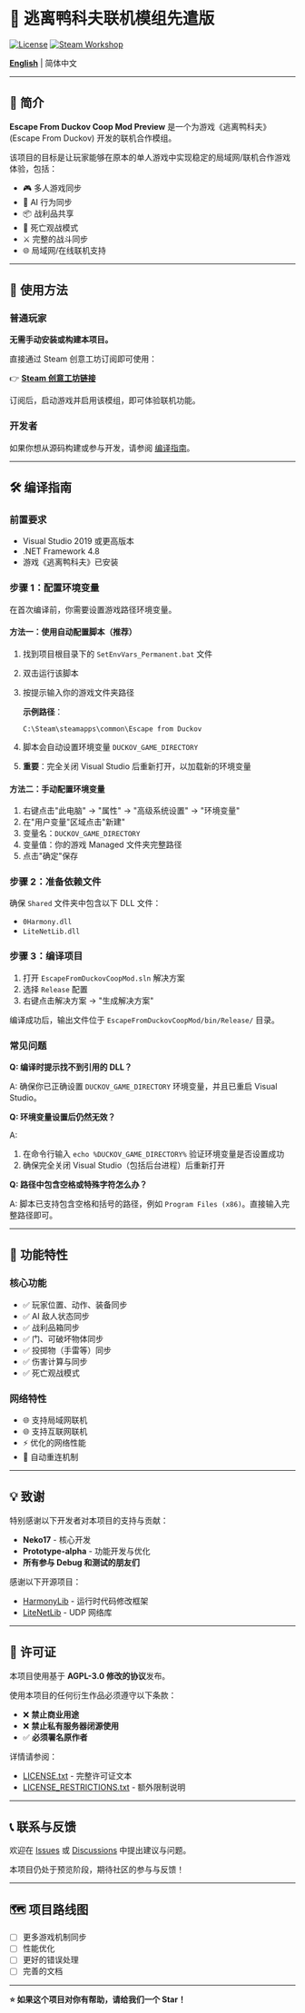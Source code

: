# 🦆 逃离鸭科夫联机模组先遣版

[![License](https://img.shields.io/badge/License-Modified%20AGPL--3.0-blue.svg)](LICENSE.txt)
[![Steam Workshop](https://img.shields.io/badge/Steam-Workshop-blue.svg)](https://steamcommunity.com/sharedfiles/filedetails/?id=3591341282)

**[English](README_EN.md)** | 简体中文

---

## 📖 简介

**Escape From Duckov Coop Mod Preview** 是一个为游戏《逃离鸭科夫》(Escape From Duckov) 开发的联机合作模组。

该项目的目标是让玩家能够在原本的单人游戏中实现稳定的局域网/联机合作游戏体验，包括：

- 🎮 多人游戏同步
- 🤖 AI 行为同步
- 📦 战利品共享
- 👻 死亡观战模式
- ⚔️ 完整的战斗同步
- 🌐 局域网/在线联机支持

---

## 🎯 使用方法

### 普通玩家

**无需手动安装或构建本项目。**

直接通过 Steam 创意工坊订阅即可使用：

👉 **[Steam 创意工坊链接](https://steamcommunity.com/sharedfiles/filedetails/?id=3591341282)**

订阅后，启动游戏并启用该模组，即可体验联机功能。

### 开发者

如果你想从源码构建或参与开发，请参阅 [编译指南](#-编译指南)。

---

## 🛠️ 编译指南

### 前置要求

- Visual Studio 2019 或更高版本
- .NET Framework 4.8
- 游戏《逃离鸭科夫》已安装

### 步骤 1：配置环境变量

在首次编译前，你需要设置游戏路径环境变量。

#### 方法一：使用自动配置脚本（推荐）

1. 找到项目根目录下的 `SetEnvVars_Permanent.bat` 文件
2. 双击运行该脚本
3. 按提示输入你的游戏文件夹路径

   **示例路径**：
   ```
   C:\Steam\steamapps\common\Escape from Duckov
   ```

4. 脚本会自动设置环境变量 `DUCKOV_GAME_DIRECTORY`
5. **重要**：完全关闭 Visual Studio 后重新打开，以加载新的环境变量

#### 方法二：手动配置环境变量

1. 右键点击"此电脑" → "属性" → "高级系统设置" → "环境变量"
2. 在"用户变量"区域点击"新建"
3. 变量名：`DUCKOV_GAME_DIRECTORY`
4. 变量值：你的游戏 Managed 文件夹完整路径
5. 点击"确定"保存

### 步骤 2：准备依赖文件

确保 `Shared` 文件夹中包含以下 DLL 文件：

- `0Harmony.dll`
- `LiteNetLib.dll`

### 步骤 3：编译项目

1. 打开 `EscapeFromDuckovCoopMod.sln` 解决方案
2. 选择 `Release` 配置
3. 右键点击解决方案 → "生成解决方案"

编译成功后，输出文件位于 `EscapeFromDuckovCoopMod/bin/Release/` 目录。

### 常见问题

**Q: 编译时提示找不到引用的 DLL？**

A: 确保你已正确设置 `DUCKOV_GAME_DIRECTORY` 环境变量，并且已重启 Visual Studio。

**Q: 环境变量设置后仍然无效？**

A:

1. 在命令行输入 `echo %DUCKOV_GAME_DIRECTORY%` 验证环境变量是否设置成功
2. 确保完全关闭 Visual Studio（包括后台进程）后重新打开

**Q: 路径中包含空格或特殊字符怎么办？**

A: 脚本已支持包含空格和括号的路径，例如 `Program Files (x86)`。直接输入完整路径即可。

---

## 🎯 功能特性

### 核心功能

- ✅ 玩家位置、动作、装备同步
- ✅ AI 敌人状态同步
- ✅ 战利品箱同步
- ✅ 门、可破坏物体同步
- ✅ 投掷物（手雷等）同步
- ✅ 伤害计算与同步
- ✅ 死亡观战模式

### 网络特性

- 🌐 支持局域网联机
- 🌐 支持互联网联机
- ⚡ 优化的网络性能
- 🔄 自动重连机制

---

## 💡 致谢

特别感谢以下开发者对本项目的支持与贡献：

- **Neko17** - 核心开发
- **Prototype-alpha** - 功能开发与优化
- **所有参与 Debug 和测试的朋友们**

感谢以下开源项目：

- [HarmonyLib](https://github.com/pardeike/Harmony) - 运行时代码修改框架
- [LiteNetLib](https://github.com/RevenantX/LiteNetLib) - UDP 网络库

---

## 📄 许可证

本项目使用基于 **AGPL-3.0 修改的协议**发布。

使用本项目的任何衍生作品必须遵守以下条款：

- ❌ **禁止商业用途**
- ❌ **禁止私有服务器闭源使用**
- ✅ **必须署名原作者**

详情请参阅：

- [LICENSE.txt](LICENSE.txt) - 完整许可证文本
- [LICENSE_RESTRICTIONS.txt](LICENSE_RESTRICTIONS.txt) - 额外限制说明

---

## 📞 联系与反馈

欢迎在 [Issues](../../issues) 或 [Discussions](../../discussions) 中提出建议与问题。

本项目仍处于预览阶段，期待社区的参与与反馈！

---

## 🗺️ 项目路线图

- [ ] 更多游戏机制同步
- [ ] 性能优化
- [ ] 更好的错误处理
- [ ] 完善的文档

---

**⭐ 如果这个项目对你有帮助，请给我们一个 Star！**
